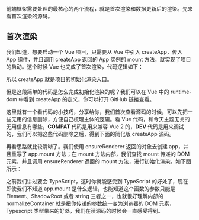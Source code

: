 
前端框架需要处理的最核心的两个流程，就是首次渲染和数据更新后的渲染。先来看首次渲染的源码。

## 首次渲染

我们知道，想要启动一个 Vue 项目，只需要从 Vue 中引入 createApp，传入 App 组件，并且调用 createApp 返回的 App 实例的 mount 方法，就实现了项目的启动。这个时候 Vue 也完成了首次渲染，代码逻辑如下：


所以 createApp 就是项目的初始化渲染入口。

但是这段简单的代码是怎么完成初始化渲染的呢？我们可以在 Vue 中的 runtime-dom 中看到 createApp 的定义，你可以打开 GitHub 链接查看。

这里就有一个看代码的小技巧，分享给你，我们首次查看源码的时候，可以先把一些无用的信息删除，方便自己梳理主体的逻辑。看 Vue 代码，和今天主题无关的无用信息有哪些，__COMPAT__ 代码是用来兼容 Vue 2 的，__DEV__ 代码是用来调试的，我们可以把这些代码删除之后，得到下面的简化版 createApp 源码。


再看思路就比较清晰了。我们使用 ensureRenderer 返回的对象去创建 app，并且重写了 app.mount 方法；在 mount 方法内部，我们查找 mount 传递的 DOM 元素，并且调用 ensureRenderer 返回的 mount 方法，进行初始化渲染。如下图所示：



之前我们讲过要会 TypeScript，这时你就能感受到 TypeScript 的好处了，现在即使我们不知道 app.mount 是什么逻辑，也能知道这个函数的参数只能是 Element、ShadowRoot 或者 string 三者之一，也就很好理解内部的 normalizeContainer 就是把你传递的参数统一变为浏览器的 DOM 元素，Typescript 类型带来的好处，我们在读源码的时候会一直感受得到。




















